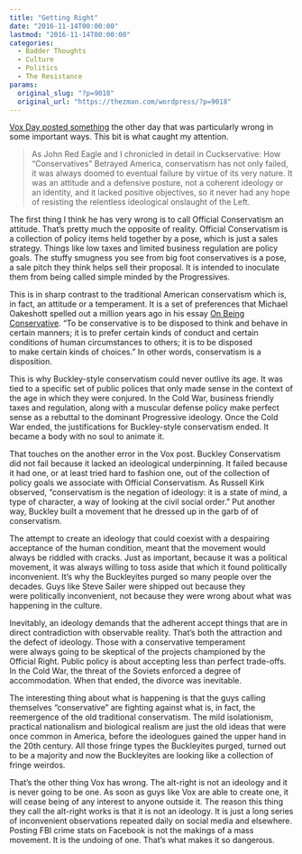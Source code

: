 ```yaml
---
title: "Getting Right"
date: "2016-11-14T00:00:00"
lastmod: "2016-11-14T00:00:00"
categories:
  - Badder Thoughts
  - Culture
  - Politics
  - The Resistance
params:
  original_slug: "?p=9018"
  original_url: "https://thezman.com/wordpress/?p=9018"
---
```


<a href="http://voxday.blogspot.com/2016/11/wants-to-burn-it-down.html"
target="_blank">Vox Day posted something</a> the other day that was
particularly wrong in some important ways. This bit is what caught my
attention.

> As John Red Eagle and I chronicled in detail in Cuckservative: How
> “Conservatives” Betrayed America, conservatism has not only failed, it
> was always doomed to eventual failure by virtue of its very nature. It
> was an attitude and a defensive posture, not a coherent ideology or an
> identity, and it lacked positive objectives, so it never had any hope
> of resisting the relentless ideological onslaught of the Left.

The first thing I think he has very wrong is to call Official
Conservatism an attitude. That’s pretty much the opposite of reality.
Official Conservatism is a collection of policy items held together by a
pose, which is just a sales strategy. Things like low taxes and limited
business regulation are policy goals. The stuffy smugness you see from
big foot conservatives is a pose, a sale pitch they think helps sell
their proposal. It is intended to inoculate them from being called
simple minded by the Progressives.

This is in sharp contrast to the traditional American conservatism which
is, in fact, an attitude or a temperament. It is a set of preferences
that Michael Oakeshott spelled out a million years ago in his essay
<a href="http://faculty.rcc.edu/sellick/On%20Being%20Conservative.pdf"
target="_blank">On Being Conservative</a>. “To be conservative is to be
disposed to think and behave in certain manners; it is to prefer certain
kinds of conduct and certain conditions of human circumstances to
others; it is to be disposed  
to make certain kinds of choices.” In other words, conservatism is a
disposition.

This is why Buckley-style conservatism could never outlive its age. It
was tied to a specific set of public polices that only made sense in the
context of the age in which they were conjured. In the Cold War,
business friendly taxes and regulation, along with a muscular defense
policy make perfect sense as a rebuttal to the dominant Progressive
ideology. Once the Cold War ended, the justifications for Buckley-style
conservatism ended. It became a body with no soul to animate it.

That touches on the another error in the Vox post. Buckley Conservatism
did not fail because it lacked an ideological underpinning. It failed
because it had one, or at least tried hard to fashion one, out of the
collection of policy goals we associate with Official Conservatism. As
Russell Kirk observed, “conservatism is the negation of ideology: it is
a state of mind, a type of character, a way of looking at the civil
social order.” Put another way, Buckley built a movement that he dressed
up in the garb of of conservatism.

The attempt to create an ideology that could coexist with a despairing
acceptance of the human condition, meant that the movement would always
be riddled with cracks. Just as important, because it was a political
movement, it was always willing to toss aside that which it found
politically inconvenient. It’s why the Buckleyites purged so many people
over the decades. Guys like Steve Sailer were shipped out because they
were politically inconvenient, not because they were wrong about what
was happening in the culture.

Inevitably, an ideology demands that the adherent accept things that are
in direct contradiction with observable reality. That’s both the
attraction and the defect of ideology. Those with a conservative
temperament were always going to be skeptical of the projects championed
by the Official Right. Public policy is about accepting less than
perfect trade-offs. In the Cold War, the threat of the Soviets enforced
a degree of accommodation. When that ended, the divorce was inevitable.

The interesting thing about what is happening is that the guys calling
themselves “conservative” are fighting against what is, in fact, the
reemergence of the old traditional conservatism. The mild isolationism,
practical nationalism and biological realism are just the old ideas that
were once common in America, before the ideologues gained the upper hand
in the 20th century. All those fringe types the Buckleyites purged,
turned out to be a majority and now the Buckleyites are looking like a
collection of fringe weirdos.

That’s the other thing Vox has wrong. The alt-right is not an ideology
and it is never going to be one. As soon as guys like Vox are able to
create one, it will cease being of any interest to anyone outside it.
The reason this thing they call the alt-right works is that it is not an
ideology. It is just a long series of inconvenient observations repeated
daily on social media and elsewhere. Posting FBI crime stats on Facebook
is not the makings of a mass movement. It is the undoing of one. That’s
what makes it so dangerous.
